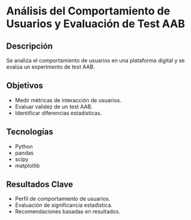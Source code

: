 # Análisis del Comportamiento de Usuarios y Evaluación de Test AAB

## Descripción
Se analiza el comportamiento de usuarios en una plataforma digital y se evalúa un experimento de test AAB.

## Objetivos
- Medir métricas de interacción de usuarios.
- Evaluar validez de un test AAB.
- Identificar diferencias estadísticas.

## Tecnologías
- Python
- pandas
- scipy
- matplotlib

## Resultados Clave
- Perfil de comportamiento de usuarios.
- Evaluación de significancia estadística.
- Recomendaciones basadas en resultados.
